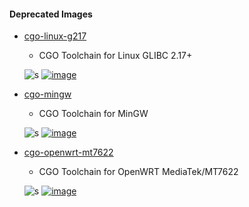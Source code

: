 #### Deprecated Images

* [cgo-linux-g217](cgo-linux-g217)
  - CGO Toolchain for Linux GLIBC 2.17+

  ![s][Deprecated] [![image][GoToDocker]](cgo-linux-g217/Dockerfile)

* [cgo-mingw](cgo-mingw)
  - CGO Toolchain for MinGW

  ![s][Deprecated] [![image][GoToDocker]](cgo-mingw/Dockerfile)

* [cgo-openwrt-mt7622](cgo-openwrt-mt7622)
  - CGO Toolchain for OpenWRT MediaTek/MT7622

  ![s][Deprecated] [![image][GoToDocker]](cgo-openwrt-mt7622/Dockerfile)


[Deprecated]: https://img.shields.io/badge/Deprecated-red
[GoToDocker]: https://img.shields.io/badge/Image%20Version-Go%20to%20Docker%20Hub-blue
